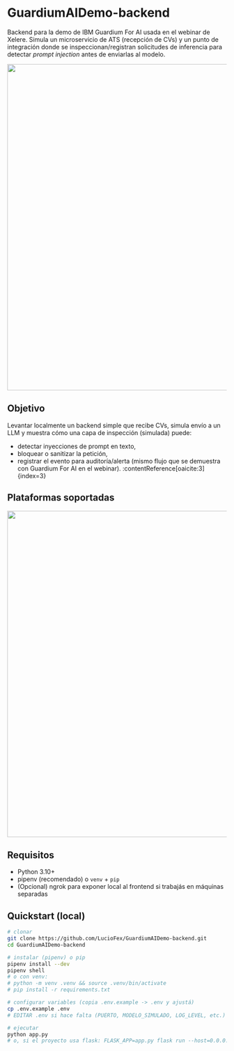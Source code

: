 <!-- # GuardiumAIDemo-backend
Backend para la demo de IBM Guardium AI de Xelere

<img src="https://github.com/user-attachments/assets/4b6f2393-614a-482b-9478-e14f2866555d" width=750px height=auto>
-->

# GuardiumAIDemo-backend
Backend para la demo de IBM Guardium For AI usada en el webinar de Xelere. Simula un microservicio de ATS (recepción de CVs) y un punto de integración donde se inspeccionan/registran solicitudes de inferencia para detectar *prompt injection* antes de enviarlas al modelo.

<img src="https://github.com/user-attachments/assets/364ee9dd-d3cc-4459-8865-b0ecdfba0885" width=750px height=auto>

## Objetivo
Levantar localmente un backend simple que recibe CVs, simula envío a un LLM y muestra cómo una capa de inspección (simulada) puede:
- detectar inyecciones de prompt en texto,
- bloquear o sanitizar la petición,
- registrar el evento para auditoría/alerta (mismo flujo que se demuestra con Guardium For AI en el webinar). :contentReference[oaicite:3]{index=3}

## Plataformas soportadas

<img src="https://github.com/user-attachments/assets/5a3fd087-9d54-486f-8ed2-e3eafb27418c" width=750px height=auto>

## Requisitos
- Python 3.10+  
- pipenv (recomendado) o `venv` + `pip`  
- (Opcional) ngrok para exponer local al frontend si trabajás en máquinas separadas

## Quickstart (local)
```bash
# clonar
git clone https://github.com/LucioFex/GuardiumAIDemo-backend.git
cd GuardiumAIDemo-backend

# instalar (pipenv) o pip
pipenv install --dev
pipenv shell
# o con venv:
# python -m venv .venv && source .venv/bin/activate
# pip install -r requirements.txt

# configurar variables (copia .env.example -> .env y ajustá)
cp .env.example .env
# EDITAR .env si hace falta (PUERTO, MODELO_SIMULADO, LOG_LEVEL, etc.)

# ejecutar
python app.py
# o, si el proyecto usa flask: FLASK_APP=app.py flask run --host=0.0.0.0
